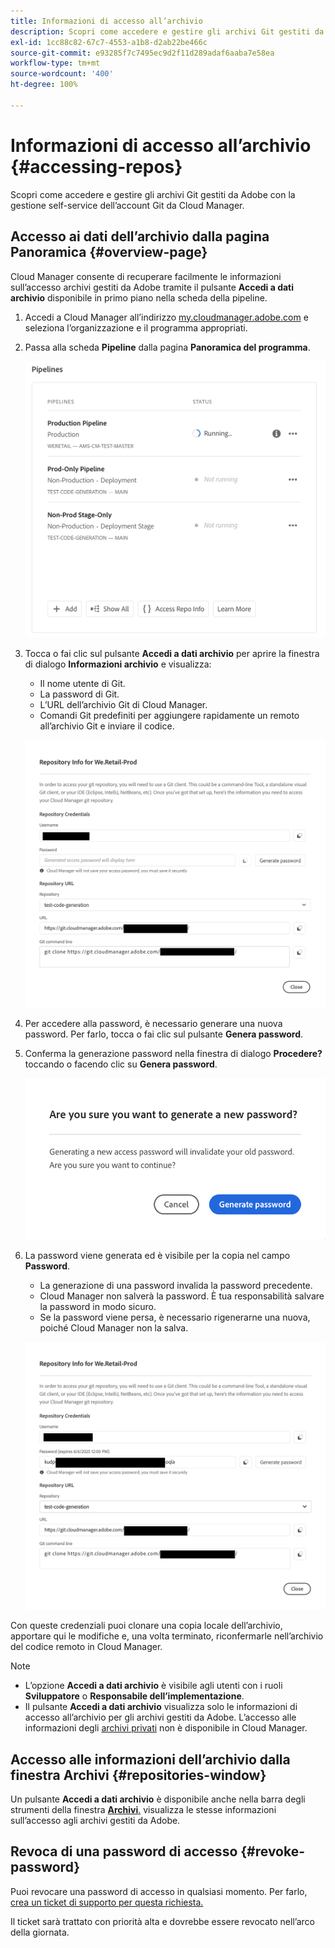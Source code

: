 ```yaml
---
title: Informazioni di accesso all’archivio
description: Scopri come accedere e gestire gli archivi Git gestiti da Adobe con la gestione self-service dell’account Git da Cloud Manager.
exl-id: 1cc88c82-67c7-4553-a1b8-d2ab22be466c
source-git-commit: e93285f7c7495ec9d2f11d289adaf6aaba7e58ea
workflow-type: tm+mt
source-wordcount: '400'
ht-degree: 100%

---
```


# Informazioni di accesso all’archivio {#accessing-repos}

Scopri come accedere e gestire gli archivi Git gestiti da Adobe con la gestione self-service dell’account Git da Cloud Manager.

## Accesso ai dati dell’archivio dalla pagina Panoramica {#overview-page}

Cloud Manager consente di recuperare facilmente le informazioni sull’accesso archivi gestiti da Adobe tramite il pulsante **Accedi a dati archivio** disponibile in primo piano nella scheda della pipeline.

1. Accedi a Cloud Manager all’indirizzo [my.cloudmanager.adobe.com](https://my.cloudmanager.adobe.com/) e seleziona l’organizzazione e il programma appropriati.

1. Passa alla scheda **Pipeline** dalla pagina **Panoramica del programma**.

   ![Pulsante Accedi a dati archivio nella scheda Ambienti](assets/pipelines-card.png)

1. Tocca o fai clic sul pulsante **Accedi a dati archivio** per aprire la finestra di dialogo **Informazioni archivio** e visualizza:

   * Il nome utente di Git.
   * La password di Git.
   * L’URL dell’archivio Git di Cloud Manager.
   * Comandi Git predefiniti per aggiungere rapidamente un remoto all’archivio Git e inviare il codice.

   ![Finestra dati archivio](assets/access-repo-info.png)

1. Per accedere alla password, è necessario generare una nuova password. Per farlo, tocca o fai clic sul pulsante **Genera password**.

1. Conferma la generazione password nella finestra di dialogo **Procedere?** toccando o facendo clic su **Genera password**.

   ![Conferma la generazione della password](assets/confirm-password-generation.png)

1. La password viene generata ed è visibile per la copia nel campo **Password**.

   * La generazione di una password invalida la password precedente.
   * Cloud Manager non salverà la password. È tua responsabilità salvare la password in modo sicuro.
   * Se la password viene persa, è necessario rigenerarne una nuova, poiché Cloud Manager non la salva.

   ![Esempio di password generata](assets/generated-password.png)

Con queste credenziali puoi clonare una copia locale dell’archivio, apportare qui le modifiche e, una volta terminato, riconfermarle nell’archivio del codice remoto in Cloud Manager.

>[!NOTE]
>
>* L’opzione **Accedi a dati archivio** è visibile agli utenti con i ruoli **Sviluppatore** o **Responsabile dell’implementazione**.
>* Il pulsante **Accedi a dati archivio** visualizza solo le informazioni di accesso all’archivio per gli archivi gestiti da Adobe. L’accesso alle informazioni degli [archivi privati](private-repositories.md) non è disponibile in Cloud Manager.

## Accesso alle informazioni dell’archivio dalla finestra Archivi {#repositories-window}

Un pulsante **Accedi a dati archivio** è disponibile anche nella barra degli strumenti della finestra [**Archivi**.](managing-repositories.md) visualizza le stesse informazioni sull’accesso agli archivi gestiti da Adobe.

## Revoca di una password di accesso {#revoke-password}

Puoi revocare una password di accesso in qualsiasi momento. Per farlo, [crea un ticket di supporto per questa richiesta.](https://experienceleague.adobe.com/?support-solution=Experience+Manager&amp;support-tab=home?lang=it#support)

Il ticket sarà trattato con priorità alta e dovrebbe essere revocato nell’arco della giornata.
